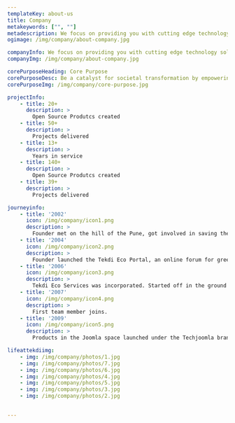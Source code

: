 ```yaml
---
templateKey: about-us
title: Company
metakeywords: ["", ""]
metadescription: We focus on providing you with cutting edge technology solutions. Our emphasis is on using Open Source technologies in order to deliver the most cost effective, secure & up-to-date solutions & enabling you with the tools to take your business to the next level.
ogimage: /img/company/about-company.jpg

companyInfo: We focus on providing you with cutting edge technology solutions. Our emphasis is on using Open Source technologies in order to deliver the most cost effective, secure & up-to-date solutions & enabling you with the tools to take your business to the next level.
companyImg: /img/company/about-company.jpg

corePurposeHeading: Core Purpose
corePurposeDesc: Be a catalyst for societal transformation by empowering organisations and individuals with technology
corePurposeImg: /img/company/core-purpose.jpg

projectInfo:
    - title: 20+
      description: >
        Open Source Produtcs created
    - title: 50+
      description: >
        Projects delivered
    - title: 13+
      description: >
        Years in service
    - title: 140+
      description: >
        Open Source Produtcs created
    - title: 39+
      description: >
        Projects delivered

journeyinfo:
    - title: '2002'
      icon: /img/company/icon1.png
      description: >
        Founder met on the hill of the Pune, got involved in saving the hills and green cover from commercial motives.
    - title: '2004'
      icon: /img/company/icon2.png
      description: >
        Founder launched the Tekdi Eco Portal, an online forum for green activities to discuss ideas.
    - title: '2006'
      icon: /img/company/icon3.png
      description: >
        Tekdi Eco Services was incorporated. Started off in the ground floor of Parth's house. 
    - title: '2007'
      icon: /img/company/icon4.png
      description: >
        First team member joins.
    - title: '2009'
      icon: /img/company/icon5.png
      description: >
        Products in the Joomla space launched under the Techjoomla brand.

lifeattekdiimg:
    - img: /img/company/photos/1.jpg
    - img: /img/company/photos/7.jpg
    - img: /img/company/photos/6.jpg
    - img: /img/company/photos/4.jpg
    - img: /img/company/photos/5.jpg
    - img: /img/company/photos/3.jpg
    - img: /img/company/photos/2.jpg
    

---
```



